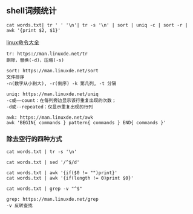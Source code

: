 ## shell词频统计

```shell
cat words.txt| tr ' ' '\n'| tr -s '\n' | sort | uniq -c | sort -r | awk '{print $2, $1}'
```


[linux命令大全](https://man.linuxde.net/)

```
tr: https://man.linuxde.net/tr
删除，替换(-d)，压缩(-s)

sort: https://man.linuxde.net/sort
文件排序
-n(数字从小到大), -r(倒序) -k 第几列, -t 分隔

uniq: https://man.linuxde.net/uniq
-c或——count：在每列旁边显示该行重复出现的次数；
-d或--repeated：仅显示重复出现的行列

awk: https://man.linuxde.net/awk
awk 'BEGIN{ commands } pattern{ commands } END{ commands }'
```

### 除去空行的四种方式
```shell
cat words.txt | tr -s '\n'

cat words.txt | sed '/^$/d'

cat words.txt | awk '{if($0 != "")print}'
cat words.txt | awk '{if(length != 0)print $0}'

cat words.txt | grep -v "^$"
```

```
grep: https://man.linuxde.net/grep
-v 反转查找
```